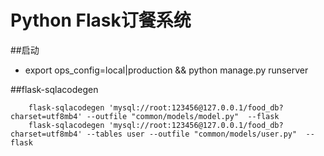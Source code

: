 Python Flask订餐系统
=====================
##启动
* export ops_config=local|production && python manage.py runserver

##flask-sqlacodegen

        flask-sqlacodegen 'mysql://root:123456@127.0.0.1/food_db?charset=utf8mb4' --outfile "common/models/model.py"  --flask
        flask-sqlacodegen 'mysql://root:123456@127.0.0.1/food_db?charset=utf8mb4' --tables user --outfile "common/models/user.py"  --flask
